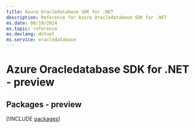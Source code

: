 ```yaml
---
title: Azure Oracledatabase SDK for .NET
description: Reference for Azure Oracledatabase SDK for .NET
ms.date: 08/19/2024
ms.topic: reference
ms.devlang: dotnet
ms.service: oracledatabase
---
```

# Azure Oracledatabase SDK for .NET - preview
## Packages - preview
[!INCLUDE [packages](oracledatabase-index.md)]